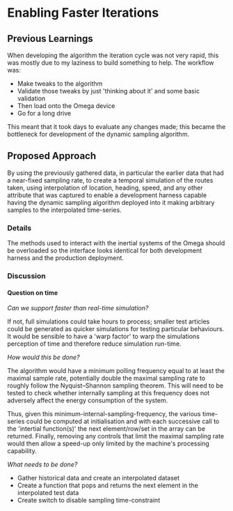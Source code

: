 # Enabling Faster Iterations

## Previous Learnings

When developing the algorithm the iteration cycle was not very rapid, this was mostly due to my laziness to build something to help. The workflow was:
- Make tweaks to the algorithm
- Validate those tweaks by just 'thinking about it' and some basic validation
- Then load onto the Omega device
- Go for a long drive

This meant that it took days to evaluate any changes made; this became the bottleneck for development of the dynamic sampling algorithm.

## Proposed Approach

By using the previously gathered data, in particular the earlier data that had a near-fixed sampling rate, to create a temporal simulation of the routes taken, using interpolation of location, heading, speed, and any other attribute that was captured to enable a development harness capable having the dynamic sampling algorithm deployed into it making arbitrary samples to the interpolated time-series.

### Details

The methods used to interact with the inertial systems of the Omega should be overloaded so the interface looks identical for both development harness and the production deployment.


### Discussion

#### **Question on time**

*Can we support faster than real-time simulation?*

If not, full simulations could take hours to process; smaller test articles could be generated as quicker simulations for testing particular behaviours. It would be sensible to have a 'warp factor' to warp the simulations perception of time and therefore reduce simulation run-time.

*How would this be done?*

The algorithm would have a minimum polling frequency equal to at least the maximal sample rate, potentially double the maximal sampling rate to roughly follow the Nyquist–Shannon sampling theorem. This will need to be tested to check whether internally sampling at this frequency does not adversely affect the energy consumption of the system.

Thus, given this minimum-internal-sampling-frequency, the various time-series could be computed at initialisation and with each successive call to the 'intertial function(s)' the next element/row/set in the array can be returned. Finally, removing any controls that limit the maximal sampling rate would then allow a speed-up only limited by the machine's processing capability.

*What needs to be done?*
- Gather historical data and create an interpolated dataset
- Create a function that pops and returns the next element in the interpolated test data
- Create switch to disable sampling time-constraint


